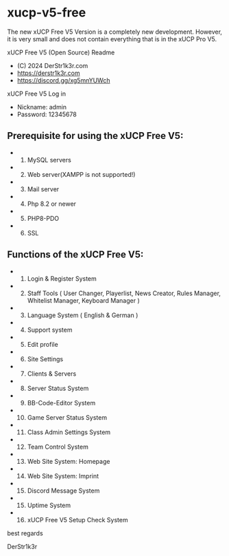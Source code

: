 # xucp-v5-free
The new xUCP Free V5 Version is a completely new development. 
However, it is very small and does not contain everything that is in the xUCP Pro V5.

xUCP Free V5 (Open Source) Readme
*  (C) 2024 DerStr1k3r.com
*  https://derstr1k3r.com
*  https://discord.gg/xg5mnYUWch

xUCP Free V5 Log in
*  Nickname: admin
*  Password: 12345678

## Prerequisite for using the xUCP Free V5:
*  1. MySQL servers
*  2. Web server(XAMPP is not supported!)
*  3. Mail server
*  4. Php 8.2 or newer
*  5. PHP8-PDO
*  6. SSL

## Functions of the xUCP Free V5:
*  1. Login & Register System
*  2. Staff Tools ( User Changer, Playerlist, News Creator, Rules Manager, Whitelist Manager, Keyboard Manager )
*  3. Language System ( English & German )
*  4. Support system
*  5. Edit profile
*  6. Site Settings
*  7. Clients & Servers
*  8. Server Status System
*  9. BB-Code-Editor System
* 10. Game Server Status System
* 11. Class Admin Settings System
* 12. Team Control System
* 13. Web Site System: Homepage
* 14. Web Site System: Imprint
* 15. Discord Message System
* 15. Uptime System
* 16. xUCP Free V5 Setup Check System
  

best regards

DerStr1k3r
